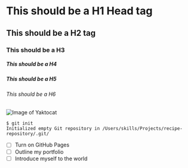 # This should be a H1 Head tag
## This should be a H2 tag
### This should be a H3
##### This should be a H4
##### This should be a H5
###### This should be a H6

![Image of Yaktocat](https://octodex.github.com/images/yaktocat.png)

```
$ git init
Initialized empty Git repository in /Users/skills/Projects/recipe-repository/.git/
```

- [ ] Turn on GitHub Pages
- [ ] Outline my portfolio
- [ ] Introduce myself to the world
